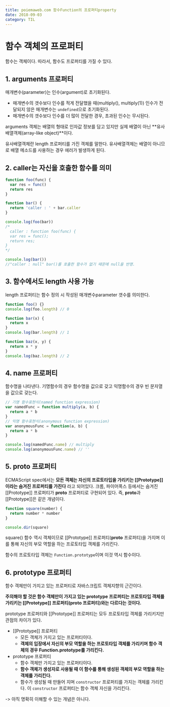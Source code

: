 ```yaml
---
title: poiemaweb.com 함수Function의 프로퍼티property
date: 2018-09-03
category: TIL
---
```


# 함수 객체의 프로퍼티

함수는 객체이다. 따라서, 함수도 프로퍼티를 가질 수 있다.

## 1. arguments 프로퍼티

매개변수(parameter)는 인수(argument)로 초기화된다.

- 매개변수의 갯수보다 인수를 적게 전달했을 때(multiply(), multiply(1)) 인수가 전달되지 않은 매개변수는 `undefined`으로 초기화된다.
- 매개변수의 갯수보다 인수를 더 많이 전달한 경우, 초과된 인수는 무시된다.

arguments 객체는 배열의 형태로 인자값 정보를 담고 있지만 실제 배열이 아닌 **유사배열객체(array-like object)**이다.

유사배열객체란 length 프로퍼티를 가진 객체를 말한다. 유사배열객체는 배열이 아니므로 배열 메소드를 사용하는 경우 에러가 발생하게 된다.

## 2. caller는 자신을 호출한 함수를 의미

```javascript
function foo(func) {
  var res = func()
  return res
}

function bar() {
  return 'caller : ' + bar.caller
}

console.log(foo(bar))
/* 
  caller : function foo(func) {
  var res = func();
  return res;
}
*/

console.log(bar())
//"caller : null" bar()를 호출한 함수가 없기 때문에 null을 반영.
```

## 3. 함수에서도 length 사용 가능

length 프로퍼티는 함수 정의 시 작성된 매개변수parameter 갯수를 의미한다.

```javascript
function foo() {}
console.log(foo.length) // 0

function bar(x) {
  return x
}
console.log(bar.length) // 1

function baz(x, y) {
  return x * y
}
console.log(baz.length) // 2
```

## 4. name 프로퍼티

함수명을 나타낸다. 기명함수의 경우 함수명을 값으로 갖고 익명함수의 경우 빈 문자열을 값으로 갖는다.

```javascript
// 기명 함수표현식(named function expression)
var namedFunc = function multiply(a, b) {
  return a * b
}
// 익명 함수표현식(anonymous function expression)
var anonymousFunc = function(a, b) {
  return a * b
}

console.log(namedFunc.name) // multiply
console.log(anonymousFunc.name) // ''
```

## 5. **proto** 프로퍼티

ECMAScript spec에서는 **모든 객체는 자신의 프로토타입을 가리키는 [[Prototype]]이라는 숨겨진 프로퍼티를 가진다** 라고 되어있다. 크롬, 파이어폭스 등에서는 숨겨진 [[Prototype]] 프로퍼티가 **proto** 프로퍼티로 구현되어 있다. 즉, **proto**과 [[Prototype]]은 같은 개념이다.

```javascript
function square(number) {
  return number * number
}

console.dir(square)
```

square() 함수 역시 객체이므로 [[Prototype]] 프로퍼티(**proto** 프로퍼티)을 가지며 이를 통해 자신의 부모 역할을 하는 프로토타입 객체를 가리킨다.

함수의 프로토타입 객체는 `Function.prototype`이며 이것 역시 함수이다.

## 6. prototype 프로퍼티

함수 객체만이 가지고 있는 프로퍼티로 자바스크립트 객체지향의 근간이다.

**주의해야 할 것은 함수 객체만이 가지고 있는 prototype 프로퍼티는 프로토타입 객체를 가리키는 [[Prototype]] 프로퍼티(**proto** 프로퍼티)와는 다르다는 것이다.**

prototype 프로퍼티와 [[Prototype]] 프로퍼티는 모두 프로토타입 객체를 가리키지만 관점의 차이가 있다.

- [[Prototype]] 프로퍼티
  - 모든 객체가 가지고 있는 프로퍼티이다.
  - **객체의 입장에서 자신의 부모 역할을 하는 프로토타입 객체를 가리키며 함수 객체의 경우 Function.prototype를 가리킨다.**
- prototype 프로퍼티
  - 함수 객체만 가지고 있는 프로퍼티이다.
  - **함수 객체가 생성자로 사용될 때 이 함수를 통해 생성된 객체의 부모 역할을 하는 객체를 가리킨다.**
  - 함수가 생성될 때 만들어 지며 `constructor` 프로퍼티를 가지는 객체를 가리킨다. 이 `constructor` 프로퍼티는 함수 객체 자신을 가리킨다.

-> 아직 명확히 이해할 수 있는 개념은 아니다.
